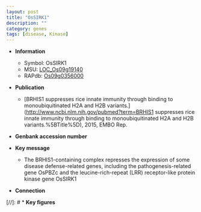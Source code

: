 ```yaml
---
layout: post
title: "OsSIRK1"
description: ""
category: genes
tags: [disease, Kinase]
---
```


* **Information**  
    + Symbol: OsSIRK1  
    + MSU: [LOC_Os09g19140](http://rice.uga.edu/cgi-bin/ORF_infopage.cgi?orf=LOC_Os09g19140)  
    + RAPdb: [Os09g0356000](https://rapdb.dna.affrc.go.jp/locus/?name=Os09g0356000)  

* **Publication**  
    + [BRHIS1 suppresses rice innate immunity through binding to monoubiquitinated H2A and H2B variants.](http://www.ncbi.nlm.nih.gov/pubmed?term=BRHIS1 suppresses rice innate immunity through binding to monoubiquitinated H2A and H2B variants.%5BTitle%5D), 2015, EMBO Rep.

* **Genbank accession number**  

* **Key message**  
    + The BRHIS1-containing complex represses the expression of some disease defense-related genes, including the pathogenesis-related gene OsPBZc and the leucine-rich-repeat (LRR) receptor-like protein kinase gene OsSIRK1

* **Connection**  

[//]: # * **Key figures**  


